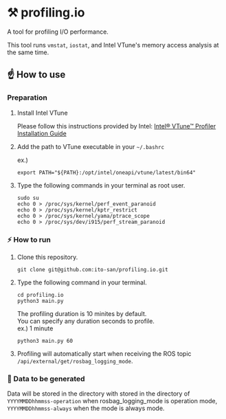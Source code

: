 # :hammer_and_pick: profiling.io
A tool for profiling I/O performance.

This tool runs `vmstat`, `iostat`, and  Intel VTune's memory access analysis at the same time.

## :point_up: How to use

### Preparation

1. Install Intel VTune

   Please follow this instructions provided by Intel: 
   [Intel® VTune™ Profiler Installation Guide](https://www.intel.com/content/www/us/en/develop/documentation/vtune-install-guide/top/linux/package-managers.html)

1. Add the path to VTune executable in your `~/.bashrc`

    ex.)

    ```text
    export PATH="${PATH}:/opt/intel/oneapi/vtune/latest/bin64"
    ```

1. Type the following commands in your terminal as root user.

   ```console
   sudo su
   echo 0 > /proc/sys/kernel/perf_event_paranoid
   echo 0 > /proc/sys/kernel/kptr_restrict
   echo 0 > /proc/sys/kernel/yama/ptrace_scope
   echo 0 > /proc/sys/dev/i915/perf_stream_paranoid
   ```

### :zap: How to run

1. Clone this repository.

   ```console
   git clone git@github.com:ito-san/profiling.io.git
   ```

1. Type the following command in your terminal.

   ```console
   cd profiling.io
   python3 main.py
   ```

   The profiling duration is 10 minites by default.<br>
   You can specify any duration seconds to profile.<br>
   ex.) 1 minute

   ```console
   python3 main.py 60
   ```

1. Profiling will automatically start when receiving the ROS topic `/api/external/get/rosbag_logging_mode`.

### :open_file_folder: Data to be generated

Data will be stored in the directory with stored in the directory of <br>
`YYYYMMDDhhmmss-operation` when rosbag_logging_mode is operation mode,<br>
`YYYYMMDDhhmmss-always` when the mode is always mode.
